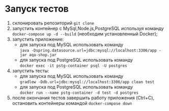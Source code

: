 
# **Запуск тестов**

1. склонировать репозиторий `git clone`
2. запустить контейнер с MySql,Node.js,PostgreSQL используя команду `docker-compose up -d --build` (необходим установленный Docker); 
3. запустить приложение:
    * для запуска под MySQL использовать команду   
    ```java -Dspring.datasource.url=jdbc:mysql://localhost:3306/app -jar aqa-shop.jar```
    * для запуска под PostgreSQL использовать команду      
     ``` docker exec -it pstg-container psql -U postgres ```
4. запустить тесты:
   * для запуска под MySQL использовать команду                                          
   ```gradlew -Ddb.url=jdbc:mysql://localhost:3306/app clean test```
   * для запуска под PostgreSQL использовать команду      
   ```docker run --name pstg-container -d test -d postgres```
5. после окончания тестов завершить работу приложения (Ctrl+C), остановить контейнеры командой `docker-compose down`   
